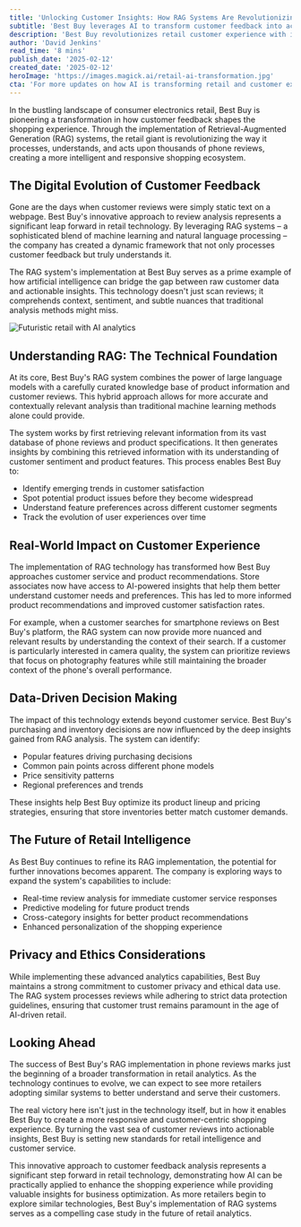 ```yaml
---
title: 'Unlocking Customer Insights: How RAG Systems Are Revolutionizing Best Buy's Phone Reviews'
subtitle: 'Best Buy leverages AI to transform customer feedback into actionable insights'
description: 'Best Buy revolutionizes retail customer experience with innovative RAG systems that transform phone reviews into actionable insights. This AI-powered approach enables better product recommendations, inventory management, and customer service while setting new standards for retail intelligence.'
author: 'David Jenkins'
read_time: '8 mins'
publish_date: '2025-02-12'
created_date: '2025-02-12'
heroImage: 'https://images.magick.ai/retail-ai-transformation.jpg'
cta: 'For more updates on how AI is transforming retail and customer experience, connect with us on LinkedIn at MagickAI, where we regularly share insights about the latest developments in AI technology and its practical applications in business.'
---
```


In the bustling landscape of consumer electronics retail, Best Buy is pioneering a transformation in how customer feedback shapes the shopping experience. Through the implementation of Retrieval-Augmented Generation (RAG) systems, the retail giant is revolutionizing the way it processes, understands, and acts upon thousands of phone reviews, creating a more intelligent and responsive shopping ecosystem.

## The Digital Evolution of Customer Feedback

Gone are the days when customer reviews were simply static text on a webpage. Best Buy's innovative approach to review analysis represents a significant leap forward in retail technology. By leveraging RAG systems – a sophisticated blend of machine learning and natural language processing – the company has created a dynamic framework that not only processes customer feedback but truly understands it.

The RAG system's implementation at Best Buy serves as a prime example of how artificial intelligence can bridge the gap between raw customer data and actionable insights. This technology doesn't just scan reviews; it comprehends context, sentiment, and subtle nuances that traditional analysis methods might miss.

![Futuristic retail with AI analytics](https://i.magick.ai/PIXE/1739410179201_magick_img.webp)

## Understanding RAG: The Technical Foundation

At its core, Best Buy's RAG system combines the power of large language models with a carefully curated knowledge base of product information and customer reviews. This hybrid approach allows for more accurate and contextually relevant analysis than traditional machine learning methods alone could provide.

The system works by first retrieving relevant information from its vast database of phone reviews and product specifications. It then generates insights by combining this retrieved information with its understanding of customer sentiment and product features. This process enables Best Buy to:

- Identify emerging trends in customer satisfaction
- Spot potential product issues before they become widespread
- Understand feature preferences across different customer segments
- Track the evolution of user experiences over time

## Real-World Impact on Customer Experience

The implementation of RAG technology has transformed how Best Buy approaches customer service and product recommendations. Store associates now have access to AI-powered insights that help them better understand customer needs and preferences. This has led to more informed product recommendations and improved customer satisfaction rates.

For example, when a customer searches for smartphone reviews on Best Buy's platform, the RAG system can now provide more nuanced and relevant results by understanding the context of their search. If a customer is particularly interested in camera quality, the system can prioritize reviews that focus on photography features while still maintaining the broader context of the phone's overall performance.

## Data-Driven Decision Making

The impact of this technology extends beyond customer service. Best Buy's purchasing and inventory decisions are now influenced by the deep insights gained from RAG analysis. The system can identify:

- Popular features driving purchasing decisions
- Common pain points across different phone models
- Price sensitivity patterns
- Regional preferences and trends

These insights help Best Buy optimize its product lineup and pricing strategies, ensuring that store inventories better match customer demands.

## The Future of Retail Intelligence

As Best Buy continues to refine its RAG implementation, the potential for further innovations becomes apparent. The company is exploring ways to expand the system's capabilities to include:

- Real-time review analysis for immediate customer service responses
- Predictive modeling for future product trends
- Cross-category insights for better product recommendations
- Enhanced personalization of the shopping experience

## Privacy and Ethics Considerations

While implementing these advanced analytics capabilities, Best Buy maintains a strong commitment to customer privacy and ethical data use. The RAG system processes reviews while adhering to strict data protection guidelines, ensuring that customer trust remains paramount in the age of AI-driven retail.

## Looking Ahead

The success of Best Buy's RAG implementation in phone reviews marks just the beginning of a broader transformation in retail analytics. As the technology continues to evolve, we can expect to see more retailers adopting similar systems to better understand and serve their customers.

The real victory here isn't just in the technology itself, but in how it enables Best Buy to create a more responsive and customer-centric shopping experience. By turning the vast sea of customer reviews into actionable insights, Best Buy is setting new standards for retail intelligence and customer service.

This innovative approach to customer feedback analysis represents a significant step forward in retail technology, demonstrating how AI can be practically applied to enhance the shopping experience while providing valuable insights for business optimization. As more retailers begin to explore similar technologies, Best Buy's implementation of RAG systems serves as a compelling case study in the future of retail analytics.